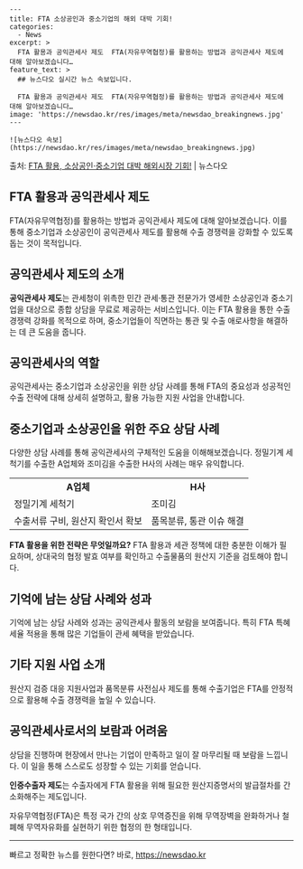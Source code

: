     ---
    title: FTA 소상공인과 중소기업의 해외 대박 기회!
    categories:
      - News
    excerpt: >
      FTA 활용과 공익관세사 제도  FTA(자유무역협정)를 활용하는 방법과 공익관세사 제도에 대해 알아보겠습니다…
    feature_text: >
      ## 뉴스다오 실시간 뉴스 속보입니다.
    
      FTA 활용과 공익관세사 제도  FTA(자유무역협정)를 활용하는 방법과 공익관세사 제도에 대해 알아보겠습니다…
    image: 'https://newsdao.kr/res/images/meta/newsdao_breakingnews.jpg'
    ---
    
    ![뉴스다오 속보](https://newsdao.kr/res/images/meta/newsdao_breakingnews.jpg)

<p>출처: <a href="https://newsdao.kr/4574" rel="dofollow">FTA 활용, 소상공인·중소기업 대박 해외시장 기회!</a> | 뉴스다오</p>

<h2 data-ke-size="size26">FTA 활용과 공익관세사 제도</h2>
<p data-ke-size="size16">FTA(자유무역협정)를 활용하는 방법과 공익관세사 제도에 대해 알아보겠습니다. 이를 통해 중소기업과 소상공인이 공익관세사 제도를 활용해 수출 경쟁력을 강화할 수 있도록 돕는 것이 목적입니다.</p>

<h2 data-ke-size="size23">공익관세사 제도의 소개</h2>
<p data-ke-size="size16"><b>공익관세사 제도</b>는 관세청이 위촉한 민간 관세·통관 전문가가 영세한 소상공인과 중소기업을 대상으로 종합 상담을 무료로 제공하는 서비스입니다. 이는 FTA 활용을 통한 수출 경쟁력 강화를 목적으로 하며, 중소기업들이 직면하는 통관 및 수출 애로사항을 해결하는 데 큰 도움을 줍니다.</p>

<h2 data-ke-size="size23">공익관세사의 역할</h2>
<p data-ke-size="size16">공익관세사는 중소기업과 소상공인을 위한 상담 사례를 통해 FTA의 중요성과 성공적인 수출 전략에 대해 상세히 설명하고, 활용 가능한 지원 사업을 안내합니다.</p>

<h2 data-ke-size="size23">중소기업과 소상공인을 위한 주요 상담 사례</h2>
<p data-ke-size="size16">다양한 상담 사례를 통해 공익관세사의 구체적인 도움을 이해해보겠습니다. 정밀기계 세척기를 수출한 A업체와 조미김을 수출한 H사의 사례는 매우 유익합니다.</p>

<table>
    <tr>
        <td style="text-align: center; height: 17px;"><b>A업체</b></td>
        <td style="text-align: center; height: 17px;"><b>H사</b></td>
    </tr>
    <tr>
        <td>정밀기계 세척기</td>
        <td>조미김</td>
    </tr>
    <tr>
        <td>수출서류 구비, 원산지 확인서 확보</td>
        <td>품목분류, 통관 이슈 해결</td>
    </tr>
</table>

<p data-ke-size="size16"><b>FTA 활용을 위한 전략은 무엇일까요?</b> FTA 활용과 세관 정책에 대한 충분한 이해가 필요하며, 상대국의 협정 발효 여부를 확인하고 수출물품의 원산지 기준을 검토해야 합니다.</p>

<h2 data-ke-size="size23">기억에 남는 상담 사례와 성과</h2>
<p data-ke-size="size16">기억에 남는 상담 사례와 성과는 공익관세사 활동의 보람을 보여줍니다. 특히 FTA 특혜세율 적용을 통해 많은 기업들이 관세 혜택을 받았습니다.</p>

<h2 data-ke-size="size23">기타 지원 사업 소개</h2>
<p data-ke-size="size16">원산지 검증 대응 지원사업과 품목분류 사전심사 제도를 통해 수출기업은 FTA를 안정적으로 활용해 수출 경쟁력을 높일 수 있습니다.</p>

<h2 data-ke-size="size23">공익관세사로서의 보람과 어려움</h2>
<p data-ke-size="size16">상담을 진행하며 현장에서 만나는 기업이 만족하고 일이 잘 마무리될 때 보람을 느낍니다. 이 일을 통해 스스로도 성장할 수 있는 기회를 얻습니다.</p>
<p data-ke-size="size16"><b>인증수출자 제도</b>는 수출자에게 FTA 활용을 위해 필요한 원산지증명서의 발급절차를 간소화해주는 제도입니다.</p>

<p data-ke-size="size16">자유무역협정(FTA)은 특정 국가 간의 상호 무역증진을 위해 무역장벽을 완화하거나 철폐해 무역자유화를 실현하기 위한 협정의 한 형태입니다.</p>

<hr> 

빠르고 정확한 뉴스를 원한다면? 바로, <a href="https://newsdao.kr" rel="dofollow">https://newsdao.kr</a>


    
